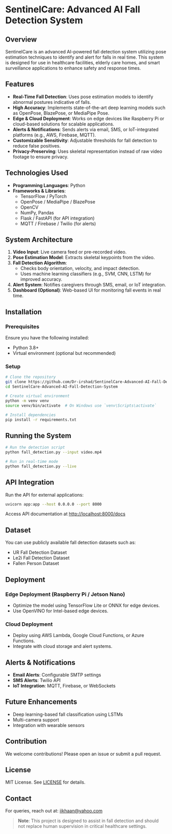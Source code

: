 # SentinelCare: Advanced AI Fall Detection System

## Overview

SentinelCare is an advanced AI-powered fall detection system utilizing pose estimation techniques to identify and alert for falls in real time. This system is designed for use in healthcare facilities, elderly care homes, and smart surveillance applications to enhance safety and response times.

## Features

- **Real-Time Fall Detection**: Uses pose estimation models to identify abnormal postures indicative of falls.
- **High Accuracy**: Implements state-of-the-art deep learning models such as OpenPose, BlazePose, or MediaPipe Pose.
- **Edge & Cloud Deployment**: Works on edge devices like Raspberry Pi or cloud-based solutions for scalable applications.
- **Alerts & Notifications**: Sends alerts via email, SMS, or IoT-integrated platforms (e.g., AWS, Firebase, MQTT).
- **Customizable Sensitivity**: Adjustable thresholds for fall detection to reduce false positives.
- **Privacy-Preserving**: Uses skeletal representation instead of raw video footage to ensure privacy.

## Technologies Used

- **Programming Languages**: Python
- **Frameworks & Libraries**:
  - TensorFlow / PyTorch
  - OpenPose / MediaPipe / BlazePose
  - OpenCV
  - NumPy, Pandas
  - Flask / FastAPI (for API integration)
  - MQTT / Firebase / Twilio (for alerts)

## System Architecture

1. **Video Input**: Live camera feed or pre-recorded video.
2. **Pose Estimation Model**: Extracts skeletal keypoints from the video.
3. **Fall Detection Algorithm**:
   - Checks body orientation, velocity, and impact detection.
   - Uses machine learning classifiers (e.g., SVM, CNN, LSTM) for improved accuracy.
4. **Alert System**: Notifies caregivers through SMS, email, or IoT integration.
5. **Dashboard (Optional)**: Web-based UI for monitoring fall events in real time.

## Installation

### Prerequisites

Ensure you have the following installed:

- Python 3.8+
- Virtual environment (optional but recommended)

### Setup

```sh
# Clone the repository
git clone https://github.com/Dr-irshad/SentinelCare-Advanced-AI-Fall-Detection-System.git
cd SentinelCare-Advanced-AI-Fall-Detection-System

# Create virtual environment
python -m venv venv
source venv/bin/activate  # On Windows use `venv\Scripts\activate`

# Install dependencies
pip install -r requirements.txt
```

## Running the System

```sh
# Run the detection script
python fall_detection.py --input video.mp4

# Run in real-time mode
python fall_detection.py --live
```

## API Integration

Run the API for external applications:

```sh
uvicorn app:app --host 0.0.0.0 --port 8000
```

Access API documentation at [http://localhost:8000/docs](http://localhost:8000/docs)



## Dataset

You can use publicly available fall detection datasets such as:

- UR Fall Detection Dataset
- Le2i Fall Detection Dataset
- Fallen Person Dataset

## Deployment

### Edge Deployment (Raspberry Pi / Jetson Nano)

- Optimize the model using TensorFlow Lite or ONNX for edge devices.
- Use OpenVINO for Intel-based edge devices.

### Cloud Deployment

- Deploy using AWS Lambda, Google Cloud Functions, or Azure Functions.
- Integrate with cloud storage and alert systems.

## Alerts & Notifications

- **Email Alerts**: Configurable SMTP settings
- **SMS Alerts**: Twilio API
- **IoT Integration**: MQTT, Firebase, or WebSockets

## Future Enhancements

- Deep learning-based fall classification using LSTMs
- Multi-camera support
- Integration with wearable sensors

## Contribution

We welcome contributions! Please open an issue or submit a pull request.

## License

MIT License. See [LICENSE](LICENSE) for details.

## Contact

For queries, reach out at: iikhaan@yahoo.com

> **Note**: This project is designed to assist in fall detection and should not replace human supervision in critical healthcare settings.
